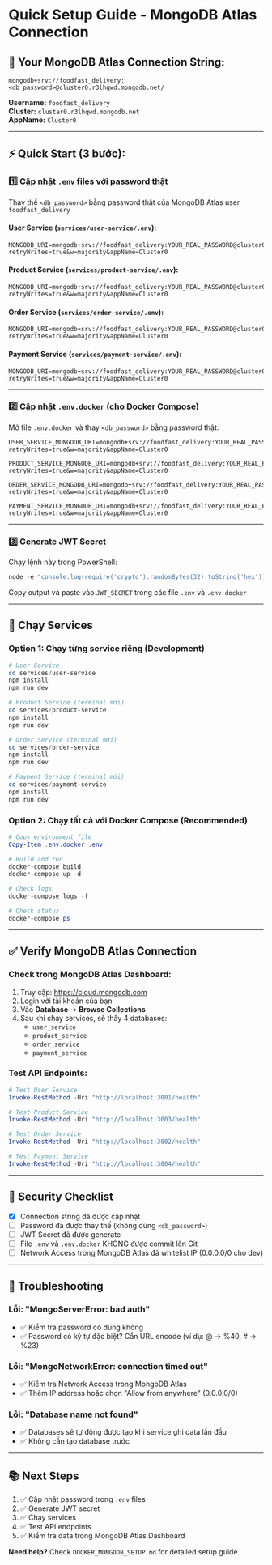 # Quick Setup Guide - MongoDB Atlas Connection

## 🎯 Your MongoDB Atlas Connection String:

```
mongodb+srv://foodfast_delivery:<db_password>@cluster0.r3lhqwd.mongodb.net/
```

**Username:** `foodfast_delivery`  
**Cluster:** `cluster0.r3lhqwd.mongodb.net`  
**AppName:** `Cluster0`

---

## ⚡ Quick Start (3 bước):

### 1️⃣ Cập nhật `.env` files với password thật

Thay thế `<db_password>` bằng password thật của MongoDB Atlas user `foodfast_delivery`

#### **User Service** (`services/user-service/.env`):
```env
MONGODB_URI=mongodb+srv://foodfast_delivery:YOUR_REAL_PASSWORD@cluster0.r3lhqwd.mongodb.net/user_service?retryWrites=true&w=majority&appName=Cluster0
```

#### **Product Service** (`services/product-service/.env`):
```env
MONGODB_URI=mongodb+srv://foodfast_delivery:YOUR_REAL_PASSWORD@cluster0.r3lhqwd.mongodb.net/product_service?retryWrites=true&w=majority&appName=Cluster0
```

#### **Order Service** (`services/order-service/.env`):
```env
MONGODB_URI=mongodb+srv://foodfast_delivery:YOUR_REAL_PASSWORD@cluster0.r3lhqwd.mongodb.net/order_service?retryWrites=true&w=majority&appName=Cluster0
```

#### **Payment Service** (`services/payment-service/.env`):
```env
MONGODB_URI=mongodb+srv://foodfast_delivery:YOUR_REAL_PASSWORD@cluster0.r3lhqwd.mongodb.net/payment_service?retryWrites=true&w=majority&appName=Cluster0
```

---

### 2️⃣ Cập nhật `.env.docker` (cho Docker Compose)

Mở file `.env.docker` và thay `<db_password>` bằng password thật:

```env
USER_SERVICE_MONGODB_URI=mongodb+srv://foodfast_delivery:YOUR_REAL_PASSWORD@cluster0.r3lhqwd.mongodb.net/user_service?retryWrites=true&w=majority&appName=Cluster0

PRODUCT_SERVICE_MONGODB_URI=mongodb+srv://foodfast_delivery:YOUR_REAL_PASSWORD@cluster0.r3lhqwd.mongodb.net/product_service?retryWrites=true&w=majority&appName=Cluster0

ORDER_SERVICE_MONGODB_URI=mongodb+srv://foodfast_delivery:YOUR_REAL_PASSWORD@cluster0.r3lhqwd.mongodb.net/order_service?retryWrites=true&w=majority&appName=Cluster0

PAYMENT_SERVICE_MONGODB_URI=mongodb+srv://foodfast_delivery:YOUR_REAL_PASSWORD@cluster0.r3lhqwd.mongodb.net/payment_service?retryWrites=true&w=majority&appName=Cluster0
```

---

### 3️⃣ Generate JWT Secret

Chạy lệnh này trong PowerShell:

```powershell
node -e "console.log(require('crypto').randomBytes(32).toString('hex'))"
```

Copy output và paste vào `JWT_SECRET` trong các file `.env` và `.env.docker`

---

## 🚀 Chạy Services

### Option 1: Chạy từng service riêng (Development)

```powershell
# User Service
cd services/user-service
npm install
npm run dev

# Product Service (terminal mới)
cd services/product-service
npm install
npm run dev

# Order Service (terminal mới)
cd services/order-service
npm install
npm run dev

# Payment Service (terminal mới)
cd services/payment-service
npm install
npm run dev
```

### Option 2: Chạy tất cả với Docker Compose (Recommended)

```powershell
# Copy environment file
Copy-Item .env.docker .env

# Build and run
docker-compose build
docker-compose up -d

# Check logs
docker-compose logs -f

# Check status
docker-compose ps
```

---

## ✅ Verify MongoDB Atlas Connection

### Check trong MongoDB Atlas Dashboard:

1. Truy cập: https://cloud.mongodb.com
2. Login với tài khoản của bạn
3. Vào **Database** → **Browse Collections**
4. Sau khi chạy services, sẽ thấy 4 databases:
   - `user_service`
   - `product_service`
   - `order_service`
   - `payment_service`

### Test API Endpoints:

```powershell
# Test User Service
Invoke-RestMethod -Uri "http://localhost:3001/health"

# Test Product Service
Invoke-RestMethod -Uri "http://localhost:3003/health"

# Test Order Service
Invoke-RestMethod -Uri "http://localhost:3002/health"

# Test Payment Service
Invoke-RestMethod -Uri "http://localhost:3004/health"
```

---

## 🔐 Security Checklist

- [x] Connection string đã được cập nhật
- [ ] Password đã được thay thế (không dùng `<db_password>`)
- [ ] JWT Secret đã được generate
- [ ] File `.env` và `.env.docker` KHÔNG được commit lên Git
- [ ] Network Access trong MongoDB Atlas đã whitelist IP (0.0.0.0/0 cho dev)

---

## 🐛 Troubleshooting

### Lỗi: "MongoServerError: bad auth"
- ✅ Kiểm tra password có đúng không
- ✅ Password có ký tự đặc biệt? Cần URL encode (ví dụ: @ → %40, # → %23)

### Lỗi: "MongoNetworkError: connection timed out"
- ✅ Kiểm tra Network Access trong MongoDB Atlas
- ✅ Thêm IP address hoặc chọn "Allow from anywhere" (0.0.0.0/0)

### Lỗi: "Database name not found"
- ✅ Databases sẽ tự động được tạo khi service ghi data lần đầu
- ✅ Không cần tạo database trước

---

## 📚 Next Steps

1. ✅ Cập nhật password trong `.env` files
2. ✅ Generate JWT secret
3. ✅ Chạy services
4. ✅ Test API endpoints
5. ✅ Kiểm tra data trong MongoDB Atlas Dashboard

**Need help?** Check `DOCKER_MONGODB_SETUP.md` for detailed setup guide.
